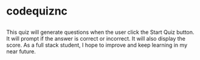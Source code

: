 # codequiznc
## 
This quiz will generate questions when the user click the Start Quiz button.
It will prompt if the answer is correct or incorrect. It will also display the score. As a full stack student, I hope to improve and keep learning in my near future. 

